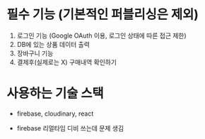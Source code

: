 # 필수 기능 (기본적인 퍼블리싱은 제외)

1. 로그인 기능 (Google OAuth 이용, 로그인 상태에 따른 접근 제한)
2. DB에 있는 상품 데이터 출력
3. 장바구니 기능
4. 결제후(실제로는 X) 구매내역 확인하기

# 사용하는 기술 스택

- firebase, cloudinary, react

- firebase 리얼타임 디비 쓰는데 문제 생김
